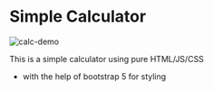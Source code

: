 # Simple Calculator

![calc-demo](https://user-images.githubusercontent.com/61357467/225035378-9e1bbbe8-0bd7-4e15-88f3-d4e8cac8d1fd.gif)

This is a simple calculator using pure HTML/JS/CSS
- with the help of bootstrap 5 for styling
